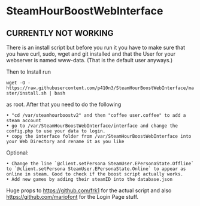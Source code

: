 # SteamHourBoostWebInterface
## CURRENTLY NOT WORKING
There is an install script but before you run it you have to make sure that you have curl, sudo, wget and git installed and that the User for your webserver is named www-data. (That is the default user anyways.)

Then to Install run 

`wget -O - https://raw.githubusercontent.com/p410n3/SteamHourBoostWebInterface/master/install.sh | bash`

as root. After that you need to do the following

    • "cd /var/steamhourboostv2" and then "coffee user.coffee" to add a steam account
    • go to /var/SteamHourBoostWebInterface/interface and change the config.php to use your data to login.
    • copy the interface folder from /var/SteamHourBoostWebInterface into your Web Directory and rename it as you like
    
Optional:

    • Change the line `@client.setPersona SteamUser.EPersonaState.Offline` to `@client.setPersona SteamUser.EPersonaState.Online` to appear as online in steam. Good to check if the boost script actually works. 
    • Add new games by adding their steamID into the database.json
    
Huge props to https://github.com/frk1 for the actual script and also https://github.com/mariofont for the Login Page stuff.
    
    

    


